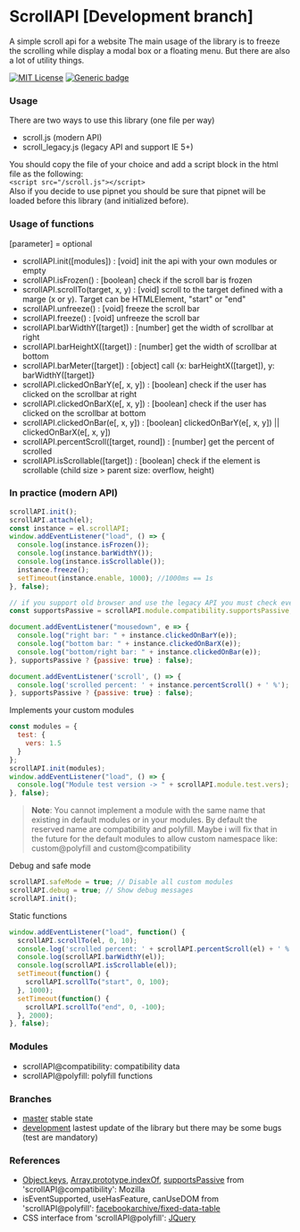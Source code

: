 # ScrollAPI [Development branch]
A simple scroll api for a website
The main usage of the library is to freeze the scrolling while display a modal box or a floating menu. But there are also a lot of utility things.

[![MIT License](https://img.shields.io/badge/License-MIT-lightgrey.svg)](https://opensource.org/licenses/MIT)
[![Generic badge](https://img.shields.io/badge/PRs-welcome-brightgreen.svg)](https://github.com/Lulu13022002/ScrollAPI/blob/master/CONTRIBUTING)

### Usage
  There are two ways to use this library (one file per way)
  - scroll.js (modern API)
  - scroll_legacy.js (legacy API and support IE 5+)
  
  You should copy the file of your choice and add a script block in the html file as the following:\
  `<script src="/scroll.js"></script>`\
  Also if you decide to use pipnet you should be sure that pipnet will be loaded before this library (and initialized before).

### Usage of functions
  [parameter] = optional
  * scrollAPI.init([modules]) : [void] init the api with your own modules or empty
  * scrollAPI.isFrozen() : [boolean] check if the scroll bar is frozen
  * scrollAPI.scrollTo(target, x, y) : [void] scroll to the target defined with a marge (x or y). Target can be HTMLElement, "start" or "end"
  * scrollAPI.unfreeze() : [void] freeze the scroll bar
  * scrollAPI.freeze() : [void] unfreeze the scroll bar
  * scrollAPI.barWidthY([target]) : [number] get the width of scrollbar at right
  * scrollAPI.barHeightX([target]) : [number] get the width of scrollbar at bottom
  * scrollAPI.barMeter([target]) : [object] call {x: barHeightX([target]), y: barWidthY([target]}
  * scrollAPI.clickedOnBarY(e[, x, y]) : [boolean] check if the user has clicked on the scrollbar at right
  * scrollAPI.clickedOnBarX(e[, x, y]) : [boolean] check if the user has clicked on the scrollbar at bottom
  * scrollAPI.clickedOnBar(e[, x, y]) : [boolean] clickedOnBarY(e[, x, y]) || clickedOnBarX(e[, x, y]) 
  * scrollAPI.percentScroll([target, round]) : [number] get the percent of scrolled
  * scrollAPI.isScrollable([target]) : [boolean] check if the element is scrollable (child size > parent size: overflow, height)
  
### In practice (modern API)
  ```javascript
  scrollAPI.init();
  scrollAPI.attach(el);
  const instance = el.scrollAPI;
  window.addEventListener("load", () => {
    console.log(instance.isFrozen());
    console.log(instance.barWidthY());
    console.log(instance.isScrollable());
    instance.freeze();
    setTimeout(instance.enable, 1000); //1000ms == 1s
  }, false);
  
  // if you support old browser and use the legacy API you must check every "new" methods
  const supportsPassive = scrollAPI.module.compatibility.supportsPassive;
  
  document.addEventListener("mousedown", e => {
    console.log("right bar: " + instance.clickedOnBarY(e));
    console.log("bottom bar: " + instance.clickedOnBarX(e));
    console.log("bottom/right bar: " + instance.clickedOnBar(e));
  }, supportsPassive ? {passive: true} : false);
  
  document.addEventListener('scroll', () => {
    console.log('scrolled percent: ' + instance.percentScroll() + ' %');
  }, supportsPassive ? {passive: true} : false);
  ```
  
  Implements your custom modules
  ```javascript
  const modules = {
    test: {
      vers: 1.5
    }
  };
  scrollAPI.init(modules);
  window.addEventListener("load", () => {
    console.log("Module test version -> " + scrollAPI.module.test.vers);
  }, false);
  ```
  > **Note**: You cannot implement a module with the same name that existing in default modules or in your modules. By default the reserved name are compatibility and polyfill. Maybe i will fix that in the future for the default modules to allow custom namespace like: custom@polyfill and custom@compatibility
  
  Debug and safe mode
  ```javascript
  scrollAPI.safeMode = true; // Disable all custom modules
  scrollAPI.debug = true; // Show debug messages
  scrollAPI.init();
  ```
  
  Static functions
  ```javascript
  window.addEventListener("load", function() {
    scrollAPI.scrollTo(el, 0, 10);
    console.log('scrolled percent: ' + scrollAPI.percentScroll(el) + ' %');
    console.log(scrollAPI.barWidthY(el));
    console.log(scrollAPI.isScrollable(el));
    setTimeout(function() {
      scrollAPI.scrollTo("start", 0, 100);
    }, 1000);
    setTimeout(function() {
      scrollAPI.scrollTo("end", 0, -100);
    }, 2000);
  }, false);
  ```
  
  
### Modules
  * scrollAPI@compatibility: compatibility data
  * scrollAPI@polyfill: polyfill functions
  
### Branches
  - [master](https://github.com/Lulu13022002/ScrollAPI) stable state
  - [development](https://github.com/Lulu13022002/ScrollAPI/tree/development) lastest update of the library but there may be some bugs (test are mandatory)
  
### References
  * [Object.keys](https://developer.mozilla.org/en-US/docs/Web/JavaScript/Reference/Global_Objects/Object/keys#Polyfill), [Array.prototype.indexOf](https://developer.mozilla.org/en-US/docs/Web/JavaScript/Reference/Global_Objects/Array/indexOf#Polyfill),
  [supportsPassive](https://developer.mozilla.org/en-US/docs/Web/API/EventTarget/addEventListener#Improving_scrolling_performance_with_passive_listeners) from 'scrollAPI@compatibility': Mozilla
  * isEventSupported, useHasFeature, canUseDOM from 'scrollAPI@polyfill': [facebookarchive/fixed-data-table](https://github.com/facebookarchive/fixed-data-table)
  * CSS interface from 'scrollAPI@polyfill': [JQuery](https://github.com/jquery/jquery)
